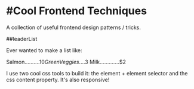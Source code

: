 #Cool Frontend Techniques
=========================

A collection of useful frontend design patterns / tricks.

##leaderList

Ever wanted to make a list like:

Salmon..........$10
Green Veggies....$3
Milk.............$2

I use two cool css tools to build it: the element + element selector and the css content property. It's also responsive!



